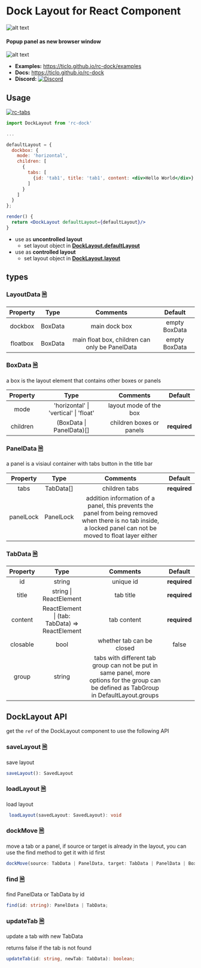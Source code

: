 # Dock Layout for React Component

![alt text](https://ticlo.github.io/rc-dock/images/demo.gif)

#### Popup panel as new browser window
![alt text](https://ticlo.github.io/rc-dock/images/new-window.gif)

- **Examples:** https://ticlo.github.io/rc-dock/examples
- **Docs:** https://ticlo.github.io/rc-dock
- **Discord:** [![Discord](https://img.shields.io/discord/434106806503997445.svg?color=7289DA&logo=discord&logoColor=white
)](https://discord.gg/G7pw9DR)

## Usage

[![rc-tabs](https://nodei.co/npm/rc-dock.png)](https://npmjs.org/package/rc-dock)

```jsx
import DockLayout from 'rc-dock'

...

defaultLayout = {
  dockbox: {
    mode: 'horizontal',
    children: [
      {
        tabs: [
          {id: 'tab1', title: 'tab1', content: <div>Hello World</div>}
        ]
      }
    ]
  }
};

render() {
  return <DockLayout defaultLayout={defaultLayout}/>
}

```
- use as **uncontrolled layout**
  - set layout object in **[DockLayout.defaultLayout](https://ticlo.github.io/rc-dock/interfaces/layoutprops.html#defaultlayout)**
- use as **controlled layout**
  - set layout object in **[DockLayout.layout](https://ticlo.github.io/rc-dock/interfaces/layoutprops.html#layout)** 


## types


### LayoutData [🗎](https://ticlo.github.io/rc-dock/interfaces/layoutdata.html)
| Property | Type | Comments | Default |
| :---: | :---: | :---: | :---: |
| dockbox | BoxData | main dock box | empty BoxData |
| floatbox | BoxData | main float box, children can only be PanelData  | empty BoxData |

### BoxData [🗎](https://ticlo.github.io/rc-dock/interfaces/boxdata.html)
a box is the layout element that contains other boxes or panels

| Property | Type | Comments | Default |
| :---: | :---: | :---: | :---: |
| mode | 'horizontal' &#x7c; 'vertical' &#x7c; 'float' | layout mode of the box | |
| children | (BoxData &#x7c; PanelData)[] | children boxes or panels | **required** |

### PanelData [🗎](https://ticlo.github.io/rc-dock/interfaces/paneldata.html)
a panel is a visiaul container with tabs button in the title bar

| Property | Type | Comments | Default |
| :---: | :---: | :---: | :---: |
| tabs | TabData[] | children tabs | **required** |
| panelLock | PanelLock | addition information of a panel, this prevents the panel from being removed when there is no tab inside, a locked panel can not be moved to float layer either | |


### TabData [🗎](https://ticlo.github.io/rc-dock/interfaces/tabdata.html)
| Property | Type | Comments | Default |
| :---: | :---: | :---: | :---: |
| id | string | unique id | **required** |
| title | string &#x7c; ReactElement | tab title | **required** |
| content | ReactElement &#x7c; (tab: TabData) => ReactElement | tab content | **required** |
| closable | bool | whether tab can be closed | false |
| group | string | tabs with different tab group can not be put in same panel, more options for the group can be defined as TabGroup in DefaultLayout.groups | |

## DockLayout API

get the `ref` of the DockLayout component to use the following API

### saveLayout [🗎](https://ticlo.github.io/rc-dock/interfaces/layoutprops.html)
save layout

```typescript
saveLayout(): SavedLayout 
```

### loadLayout [🗎](https://ticlo.github.io/rc-dock/interfaces/layoutprops.html)
load layout

```typescript
 loadLayout(savedLayout: SavedLayout): void
```

### dockMove [🗎](https://ticlo.github.io/rc-dock/classes/docklayout.html#dockmove)
move a tab or a panel, if source or target is already in the layout, you can use the find method to get it with id first

```typescript
dockMove(source: TabData | PanelData, target: TabData | PanelData | BoxData, direction: DropDirection): void;
```

### find [🗎](https://ticlo.github.io/rc-dock/classes/docklayout.html#find)
find PanelData or TabData by id

```typescript
find(id: string): PanelData | TabData;
```

### updateTab [🗎](https://ticlo.github.io/rc-dock/classes/docklayout.html#updatetab)
update a tab with new TabData

returns false if the tab is not found

```typescript
updateTab(id: string, newTab: TabData): boolean;
```
